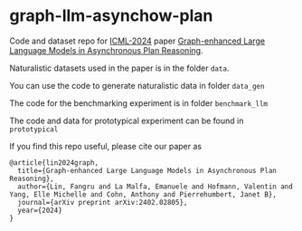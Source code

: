 # graph-llm-asynchow-plan

Code and dataset repo for [ICML-2024](https://icml.cc/virtual/2024/poster/33498) paper [Graph-enhanced Large Language Models in Asynchronous Plan Reasoning](https://arxiv.org/abs/2402.02805).

Naturalistic datasets used in the paper is in the folder ```data```.

You can use the code to generate naturalistic data in folder ```data_gen```

The code for the benchmarking experiment is in folder ```benchmark_llm```

The code and data for prototypical experiment can be found in ```prototypical```

If you find this repo useful, please cite our paper as

```
@article{lin2024graph,
  title={Graph-enhanced Large Language Models in Asynchronous Plan Reasoning},
  author={Lin, Fangru and La Malfa, Emanuele and Hofmann, Valentin and Yang, Elle Michelle and Cohn, Anthony and Pierrehumbert, Janet B},
  journal={arXiv preprint arXiv:2402.02805},
  year={2024}
}
```
